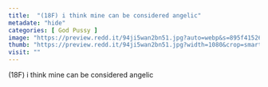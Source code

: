 ```yaml
---
title:  "(18F) i think mine can be considered angelic"
metadate: "hide"
categories: [ God Pussy ]
image: "https://preview.redd.it/94ji5wan2bn51.jpg?auto=webp&s=895f41526347f6591528b8d62327cb427af818d4"
thumb: "https://preview.redd.it/94ji5wan2bn51.jpg?width=1080&crop=smart&auto=webp&s=4d048380de6baa96e6b0d22b7c545d9acdbed8f7"
visit: ""
---
```

(18F) i think mine can be considered angelic
